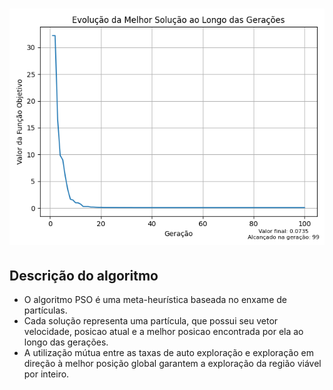 <h1 align="center">
    <img src="./SolutionEvolutionPSO.png"/>
</h1>

## Descrição do algoritmo
 - O algoritmo PSO é uma meta-heurística baseada no enxame de partículas.
 - Cada solução representa uma partícula, que possui seu vetor velocidade, posicao atual e a melhor posicao encontrada por ela ao longo das gerações.
 - A utilização mútua entre as taxas de auto exploração e exploração em direção à melhor posição global garantem a exploração da região viável por inteiro.
